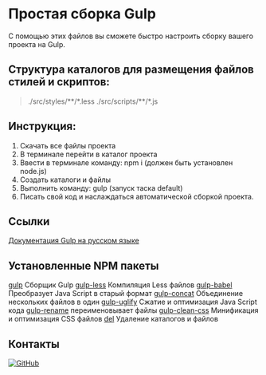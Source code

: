 # Простая сборка Gulp
С помощью этих файлов вы сможете быстро настроить сборку вашего проекта на Gulp.

## Cтруктура каталогов для размещения файлов стилей и скриптов:
>./src/styles/\*\*/\*.less
>./src/scripts/\*\*/\*.js

## Инструкция:
1. Скачать все файлы проекта 
2. В терминале перейти в каталог проекта  
3. Ввести в терминале команду: npm i (должен быть установлен node.js)
4. Создать каталоги и файлы
5. Выполнить команду: gulp (запуск таска default)
6. Писать свой код и наслаждаться автоматической сборкой проекта.

## Ссылки
[Документация Gulp на русском языке](https://webdesign-master.ru/blog/docs/gulp-documentation.html) 

## Установленные NPM пакеты
[gulp](https://www.npmjs.com/package/gulp) Сборщик Gulp
[gulp-less](https://www.npmjs.com/package/gulp-less) Компиляция Less файлов
[gulp-babel](https://www.npmjs.com/package/gulp-babel) Преобразует Java Script в старый формат
[gulp-concat](https://www.npmjs.com/package/gulp-concat) Объединение нескольких файлов в один
[gulp-uglify](https://www.npmjs.com/package/gulp-uglify) Сжатие и оптимизация Java Script кода
[gulp-rename](https://www.npmjs.com/package/gulp-rename) переименовывает файлы
[gulp-clean-css](https://www.npmjs.com/package/gulp-clean-css) Минификация и оптимизация CSS файлов
[del](https://www.npmjs.com/package/del) Удаление каталогов и файлов

## Контакты
[![GitHub](https://img.shields.io/badge/-GitHub-333?style=for-the-badge&logo=GitHub&logoColor=fff)](https://github.com/Alesia2503)
